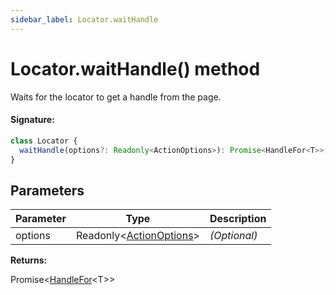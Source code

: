 ```yaml
---
sidebar_label: Locator.waitHandle
---
```


# Locator.waitHandle() method

Waits for the locator to get a handle from the page.

#### Signature:

```typescript
class Locator {
  waitHandle(options?: Readonly<ActionOptions>): Promise<HandleFor<T>>;
}
```

## Parameters

| Parameter | Type                                                          | Description  |
| --------- | ------------------------------------------------------------- | ------------ |
| options   | Readonly&lt;[ActionOptions](./puppeteer.actionoptions.md)&gt; | _(Optional)_ |

**Returns:**

Promise&lt;[HandleFor](./puppeteer.handlefor.md)&lt;T&gt;&gt;
